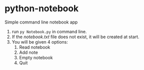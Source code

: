 # python-notebook

Simple command line notebook app

1. run `py Notebook.py` in command line.
1. If the _notebook.txt_ file does not exist, it will be created at start.
1. You will be given 4 options:
   1. Read notebook
   1. Add note
   1. Empty notebook
   1. Quit
